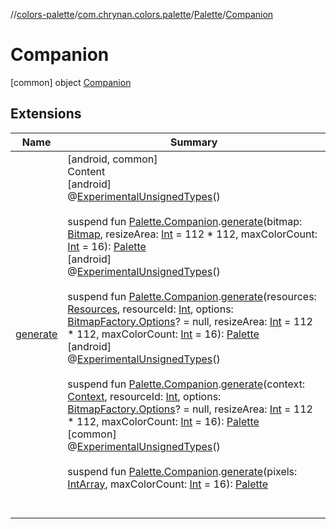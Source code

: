 //[colors-palette](../../../../index.md)/[com.chrynan.colors.palette](../../index.md)/[Palette](../index.md)/[Companion](index.md)



# Companion  
 [common] object [Companion](index.md)   


## Extensions  
  
|  Name |  Summary | 
|---|---|
| <a name="com.chrynan.colors.palette//generate/com.chrynan.colors.palette.Palette.Companion#android.graphics.Bitmap#kotlin.Int#kotlin.Int/PointingToDeclaration/"></a>[generate](../../../../../colors-palette/colors-palette/com.chrynan.colors.palette/generate.md)| <a name="com.chrynan.colors.palette//generate/com.chrynan.colors.palette.Palette.Companion#android.graphics.Bitmap#kotlin.Int#kotlin.Int/PointingToDeclaration/"></a>[android, common]  <br>Content  <br>[android]  <br>@[ExperimentalUnsignedTypes](https://kotlinlang.org/api/latest/jvm/stdlib/kotlin/-experimental-unsigned-types/index.html)()  <br>  <br>suspend fun [Palette.Companion](index.md#%5Bcom.chrynan.colors.palette%2FPalette.Companion%2F%2F%2FPointingToDeclaration%2F%5D%2FExtensions%2F1605557739).[generate](../../generate.md)(bitmap: [Bitmap](https://developer.android.com/reference/kotlin/android/graphics/Bitmap.html), resizeArea: [Int](https://kotlinlang.org/api/latest/jvm/stdlib/kotlin/-int/index.html) = 112 * 112, maxColorCount: [Int](https://kotlinlang.org/api/latest/jvm/stdlib/kotlin/-int/index.html) = 16): [Palette](../index.md)  <br>[android]  <br>@[ExperimentalUnsignedTypes](https://kotlinlang.org/api/latest/jvm/stdlib/kotlin/-experimental-unsigned-types/index.html)()  <br>  <br>suspend fun [Palette.Companion](index.md#%5Bcom.chrynan.colors.palette%2FPalette.Companion%2F%2F%2FPointingToDeclaration%2F%5D%2FExtensions%2F1605557739).[generate](../../generate.md)(resources: [Resources](https://developer.android.com/reference/kotlin/android/content/res/Resources.html), resourceId: [Int](https://kotlinlang.org/api/latest/jvm/stdlib/kotlin/-int/index.html), options: [BitmapFactory.Options](https://developer.android.com/reference/kotlin/android/graphics/BitmapFactory.Options.html)? = null, resizeArea: [Int](https://kotlinlang.org/api/latest/jvm/stdlib/kotlin/-int/index.html) = 112 * 112, maxColorCount: [Int](https://kotlinlang.org/api/latest/jvm/stdlib/kotlin/-int/index.html) = 16): [Palette](../index.md)  <br>[android]  <br>@[ExperimentalUnsignedTypes](https://kotlinlang.org/api/latest/jvm/stdlib/kotlin/-experimental-unsigned-types/index.html)()  <br>  <br>suspend fun [Palette.Companion](index.md#%5Bcom.chrynan.colors.palette%2FPalette.Companion%2F%2F%2FPointingToDeclaration%2F%5D%2FExtensions%2F1605557739).[generate](../../generate.md)(context: [Context](https://developer.android.com/reference/kotlin/android/content/Context.html), resourceId: [Int](https://kotlinlang.org/api/latest/jvm/stdlib/kotlin/-int/index.html), options: [BitmapFactory.Options](https://developer.android.com/reference/kotlin/android/graphics/BitmapFactory.Options.html)? = null, resizeArea: [Int](https://kotlinlang.org/api/latest/jvm/stdlib/kotlin/-int/index.html) = 112 * 112, maxColorCount: [Int](https://kotlinlang.org/api/latest/jvm/stdlib/kotlin/-int/index.html) = 16): [Palette](../index.md)  <br>[common]  <br>@[ExperimentalUnsignedTypes](https://kotlinlang.org/api/latest/jvm/stdlib/kotlin/-experimental-unsigned-types/index.html)()  <br>  <br>suspend fun [Palette.Companion](index.md).[generate](index.md#%5Bcom.chrynan.colors.palette%2F%2Fgenerate%2Fcom.chrynan.colors.palette.Palette.Companion%23kotlin.IntArray%23kotlin.Int%2FPointingToDeclaration%2F%5D%2FExtensions%2F1406441612)(pixels: [IntArray](https://kotlinlang.org/api/latest/jvm/stdlib/kotlin/-int-array/index.html), maxColorCount: [Int](https://kotlinlang.org/api/latest/jvm/stdlib/kotlin/-int/index.html) = 16): [Palette](../index.md)  <br><br><br>|

